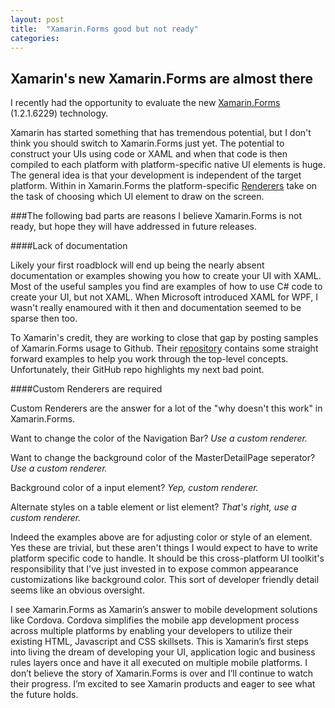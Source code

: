 ```yaml
---
layout: post
title:  "Xamarin.Forms good but not ready"
categories: 
---
```


Xamarin's new Xamarin.Forms are almost there
------

I recently had the opportunity to evaluate the new [Xamarin.Forms](http://xamarin.com/forms) (1.2.1.6229) technology.

Xamarin has started something that has tremendous potential, but I don't think you should switch to Xamarin.Forms just yet.  The potential to construct your UIs using code or XAML and when that code is then compiled to each platform with platform-specific native UI elements is huge.  The general idea is that your development is independent of the target platform.  Within in Xamarin.Forms the platform-specific [Renderers](http://developer.xamarin.com/guides/cross-platform/xamarin-forms/custom-renderer/) take on the task of choosing which UI element to draw on the screen.

###The following bad parts are reasons I believe Xamarin.Forms is not ready, but hope they will have addressed in future releases.

####Lack of documentation

Likely your first roadblock will end up being the nearly absent documentation or examples showing you how to create your UI with XAML.  Most of the useful samples you find are examples of how to use C# code to create your UI, but not XAML.  When Microsoft introduced XAML for WPF, I wasn't really enamoured with it then and documentation seemed to be sparse then too.

To Xamarin's credit, they are working to close that gap by posting samples of Xamarin.Forms usage to Github.  Their [repository](https://github.com/xamarin/xamarin-forms-samples) contains some straight forward examples to help you work through the top-level concepts.  Unfortunately, their GitHub repo highlights my next bad point.

####Custom Renderers are required

Custom Renderers are the answer for a lot of the "why doesn't this work" in Xamarin.Forms. 

Want to change the color of the Navigation Bar?
*Use a custom renderer.*

Want to change the background color of the MasterDetailPage seperator?
*Use a custom renderer.*

Background color of a input element?
*Yep, custom renderer.*

Alternate styles on a table element or list element?
*That's right, use a custom renderer.*

Indeed the examples above are for adjusting color or style of an element.  Yes these are trivial, but these aren't things I would expect to have to write platform specific code to handle.  It should be this cross-platform UI toolkit's responsibility that I've just invested in to expose common appearance customizations like background color.   This sort of developer friendly detail seems like an obvious oversight.

I see Xamarin.Forms as Xamarin’s answer to mobile development solutions like Cordova.  Cordova simplifies the mobile app development process across multiple platforms by enabling your developers to utilize their existing HTML, Javascript and CSS skillsets.    This is Xamarin’s first steps into living the dream of developing your UI, application logic and business rules layers once and have it all executed on multiple mobile platforms.  I don’t believe the story of Xamarin.Forms is over and I’ll continue to watch their progress.  I’m excited to see Xamarin products and eager to see what the future holds.